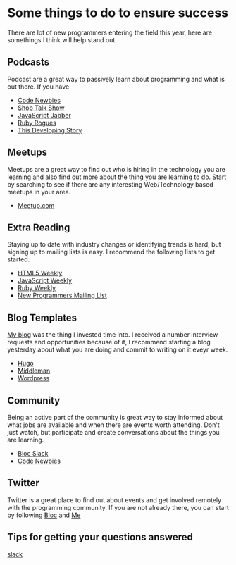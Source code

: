 # Some things to do to ensure success

There are lot of new programmers entering the field this year, here are somethings I think will help stand out.

## Podcasts
Podcast are a great way to passively learn about programming and what is out there. If you have 

- [Code Newbies](http://www.codenewbie.org/podcast)
- [Shop Talk Show](http://shoptalkshow.com/)
- [JavaScript Jabber](https://devchat.tv/js-jabber)
- [Ruby Rogues](https://devchat.tv/ruby-rogues)
- [This Developing Story](https://www.thisdevelopingstory.com) 

## Meetups
Meetups are a great way to find out who is hiring in the technology you are learning and also find out more about the thing you are learning to do. Start by searching to see if there are any interesting Web/Technology based meetups in your area.
- [Meetup.com](meetup.com)

## Extra Reading
Staying up to date with industry changes or identifying trends is hard, but signing up to mailing lists is easy. I recommend the following lists to get started.

- [HTML5 Weekly](http://html5weekly.com/)
- [JavaScript Weekly](http://javascriptweekly.com/)
- [Ruby Weekly](http://rubyweekly.com/)
- [New Programmers Mailing List](https://bootcamping.curated.co/)

## Blog Templates
[My blog](http://theblackc000000de.blogspot.com/) was the thing I invested time into. I received a number interview requests and opportunities because of it, I recommend starting a blog yesterday about what you are doing and commit to writing on it eveyr week.

- [Hugo](https://gohugo.io/)
- [Middleman](https://middlemanapp.com/)
- [Wordpress](https://wordpress.com/)

## Community
Being an active part of the community is great way to stay informed about what jobs are available and when there are events worth attending. Don't just watch, but participate and create conversations about the things you are learning.

- [Bloc Slack](http://bloc-students.slack.com)
- [Code Newbies](http://codenewbie.org/)

## Twitter
Twitter is a great place to find out about events and get involved remotely with the programming community. If you are not already there, you can start by following [Bloc](https://twitter.com/trybloc) and [Me](https://twitter.com/bdougieYO)

## Tips for getting your questions answered

[slack](https://github.com/jdgonzales09/slackquestions/blob/master/slackquestions.md)
